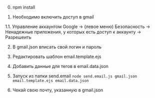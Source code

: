 0. npm install

1. Необходимо включить доступ в gmail

1.1. Управление аккаунтом Google -> (левое меню) Безопасность -> Ненадежные приложения, у которых есть доступ к аккаунту -> Разрешеить

2. В gmail.json вписать свой логин и пароль

3. Редактировать шаблон email.template.ejs

4. Добавить данные для тегов в email.data.json

5. Запуск из папки send.email `node send.email.js gmail.json email.template.ejs email.data.json`

6. Чекай свою почту, указанную в gmail.json